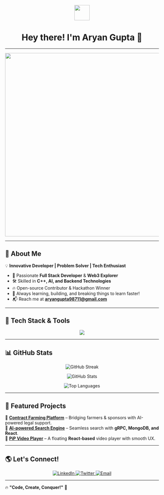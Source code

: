 <div id="header" align="center">
  <img src="https://media.giphy.com/media/hvRJCLFzcasrR4ia7z/giphy.gif" width="50px"/>
  <h1>Hey there! I'm Aryan Gupta 👋</h1>
</div>

---

<div align="center">
  <img src="https://media.giphy.com/media/qgQUggAC3Pfv687qPC/giphy.gif" width="600px"/>
</div>

---

## 🌟 About Me  

💡 **Innovative Developer | Problem Solver | Tech Enthusiast**  

- 🚀 Passionate **Full Stack Developer** & **Web3 Explorer**  
- 🛠️ Skilled in **C++, AI, and Backend Technologies**  
- 🔥 Open-source Contributor & Hackathon Winner  
- 🌱 Always learning, building, and breaking things to learn faster!  
- 📬 Reach me at **aryangupta98711@gmail.com**  

---

## 🚀 Tech Stack & Tools  

<p align="center">
  <img src="https://skillicons.dev/icons?i=html,css,js,react,nodejs,express,mongodb,mysql,tailwind,git,github,docker,kubernetes,linux,c,cpp,py" />
</p>

---

## 📊 GitHub Stats  

<p align="center">
  <img src="https://streak-stats.demolab.com/?user=vampire20045&theme=dark" alt="GitHub Streak"/>
</p>

<p align="center">
  <img src="https://github-readme-stats-sigma-five.vercel.app/api?username=vampire20045&show_icons=true&theme=dark" alt="GitHub Stats"/>
</p>

<p align="center">
  <img src="https://github-readme-stats-sigma-five.vercel.app/api/top-langs/?username=vampire20045&layout=compact&theme=dark" alt="Top Languages"/>
</p>

---

## 🚀 Featured Projects  

🔹 **[Contract Farming Platform](#)** – Bridging farmers & sponsors with AI-powered legal support.  
🔹 **[AI-powered Search Engine](#)** – Seamless search with **gRPC, MongoDB, and React**.  
🔹 **[PiP Video Player](#)** – A floating **React-based** video player with smooth UX.  

---

## 🌎 Let's Connect!  

<p align="center">
  <a href="https://www.linkedin.com/in/aryangupta98711/">
    <img src="https://img.shields.io/badge/LinkedIn-blue?style=for-the-badge&logo=linkedin&logoColor=white" alt="LinkedIn"/>
  </a>
  <a href="https://twitter.com/aryangupta98711">
    <img src="https://img.shields.io/badge/Twitter-blue?style=for-the-badge&logo=twitter&logoColor=white" alt="Twitter"/>
  </a>
  <a href="mailto:aryangupta98711@gmail.com">
    <img src="https://img.shields.io/badge/Email-red?style=for-the-badge&logo=gmail&logoColor=white" alt="Email"/>
  </a>
</p>

---

🔥 **"Code, Create, Conquer!"** 🚀  
